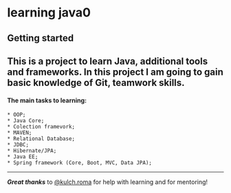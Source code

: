 # learning java0



## Getting started

This is a project to learn Java, additional tools and frameworks. In this project I am going to gain basic knowledge of Git, teamwork skills.
---

#### The main tasks to learning: 
	* OOP;
	* Java Core;
	* Colection framevork;
	* MAVEN;
	* Relational Database;
	* JDBC;
	* Hibernate/JPA;
	* Java EE;
	* Spring framework (Core, Boot, MVC, Data JPA);

---

___Great thanks___ to [@kulch.roma](https://gitlab.com/kulch.roman) for help with learning and for mentoring!


